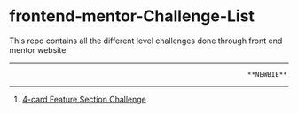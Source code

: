 # frontend-mentor-Challenge-List
This repo contains all the different level challenges done through front end mentor website

************************************************************************************************************
                                                                **NEWBIE**
************************************************************************************************************

1. [4-card Feature Section Challenge](https://github.com/AmanpreetSingh1995/newbie-4-card-feature-section)
